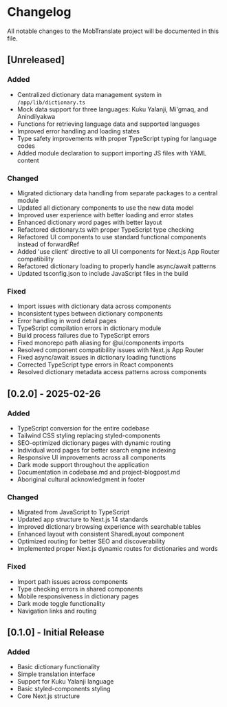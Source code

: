 # Changelog

All notable changes to the MobTranslate project will be documented in this file.

## [Unreleased]

### Added
- Centralized dictionary data management system in `/app/lib/dictionary.ts`
- Mock data support for three languages: Kuku Yalanji, Mi'gmaq, and Anindilyakwa
- Functions for retrieving language data and supported languages
- Improved error handling and loading states
- Type safety improvements with proper TypeScript typing for language codes
- Added module declaration to support importing JS files with YAML content

### Changed
- Migrated dictionary data handling from separate packages to a central module
- Updated all dictionary components to use the new data model
- Improved user experience with better loading and error states
- Enhanced dictionary word pages with better layout
- Refactored dictionary.ts with proper TypeScript type checking
- Refactored UI components to use standard functional components instead of forwardRef
- Added 'use client' directive to all UI components for Next.js App Router compatibility
- Refactored dictionary loading to properly handle async/await patterns
- Updated tsconfig.json to include JavaScript files in the build

### Fixed
- Import issues with dictionary data across components
- Inconsistent types between dictionary components
- Error handling in word detail pages
- TypeScript compilation errors in dictionary module
- Build process failures due to TypeScript errors
- Fixed monorepo path aliasing for @ui/components imports
- Resolved component compatibility issues with Next.js App Router
- Fixed async/await issues in dictionary loading functions
- Corrected TypeScript type errors in React components
- Resolved dictionary metadata access patterns across components

## [0.2.0] - 2025-02-26

### Added
- TypeScript conversion for the entire codebase
- Tailwind CSS styling replacing styled-components
- SEO-optimized dictionary pages with dynamic routing
- Individual word pages for better search engine indexing
- Responsive UI improvements across all components
- Dark mode support throughout the application
- Documentation in codebase.md and project-blogpost.md
- Aboriginal cultural acknowledgment in footer

### Changed
- Migrated from JavaScript to TypeScript
- Updated app structure to Next.js 14 standards
- Improved dictionary browsing experience with searchable tables
- Enhanced layout with consistent SharedLayout component
- Optimized routing for better SEO and discoverability
- Implemented proper Next.js dynamic routes for dictionaries and words

### Fixed
- Import path issues across components
- Type checking errors in shared components
- Mobile responsiveness in dictionary pages
- Dark mode toggle functionality
- Navigation links and routing

## [0.1.0] - Initial Release

### Added
- Basic dictionary functionality
- Simple translation interface
- Support for Kuku Yalanji language
- Basic styled-components styling
- Core Next.js structure
